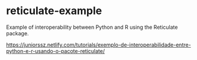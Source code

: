 # reticulate-example

Example of interoperability between Python and R using the Reticulate package.

https://juniorssz.netlify.com/tutorials/exemplo-de-interoperabilidade-entre-python-e-r-usando-o-pacote-reticulate/
